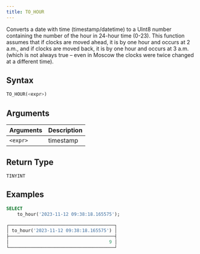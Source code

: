 ```yaml
---
title: TO_HOUR
---
```


Converts a date with time (timestamp/datetime) to a UInt8 number containing the number of the hour in 24-hour time (0-23).
This function assumes that if clocks are moved ahead, it is by one hour and occurs at 2 a.m., and if clocks are moved back, it is by one hour and occurs at 3 a.m. (which is not always true – even in Moscow the clocks were twice changed at a different time).

## Syntax

```sql
TO_HOUR(<expr>)
```

## Arguments

| Arguments | Description |
|-----------|-------------|
| `<expr>`  | timestamp   |

## Return Type

`TINYINT`

## Examples

```sql
SELECT
    to_hour('2023-11-12 09:38:18.165575');

┌───────────────────────────────────────┐
│ to_hour('2023-11-12 09:38:18.165575') │
├───────────────────────────────────────┤
│                                     9 │
└───────────────────────────────────────┘
```
